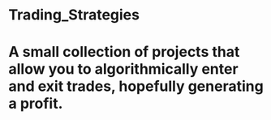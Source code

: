 # Trading_Strategies

# A small collection of projects that allow you to algorithmically enter and exit trades, hopefully generating a profit. 

